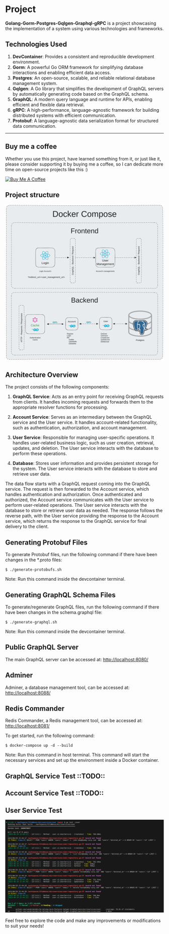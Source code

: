 # Project

**Golang-Gorm-Postgres-Gqlgen-Graphql-gRPC** is a project showcasing the implementation of a system using various technologies and frameworks.

## Technologies Used

1. **DevContainer**: Provides a consistent and reproducible development environment.
2. **Gorm**: A powerful Go ORM framework for simplifying database interactions and enabling efficient data access.
3. **Postgres**: An open-source, scalable, and reliable relational database management system.
4. **Gqlgen**: A Go library that simplifies the development of GraphQL servers by automatically generating code based on the GraphQL schema.
5. **GraphQL**: A modern query language and runtime for APIs, enabling efficient and flexible data retrieval.
6. **gRPC**: A high-performance, language-agnostic framework for building distributed systems with efficient communication.
7. **Protobuf**: A language-agnostic data serialization format for structured data communication.

---
## Buy me a coffee

Whether you use this project, have learned something from it, or just like it, please consider supporting it by buying me a coffee, so I can dedicate more time on open-source projects like this :)

<a href="https://www.buymeacoffee.com/sandermendes" target="_blank"><img src="https://www.buymeacoffee.com/assets/img/custom_images/orange_img.png" alt="Buy Me A Coffee" style="height: auto !important;width: auto !important;" ></a>

## Project structure
![Sander Mendes App Project-001](https://raw.githubusercontent.com/sandermendes/Go-Golang-Gorm-Postgres-Gqlgen-Graphql/main/assets/Project-001-2023-07-6-0945.png)

## Architecture Overview

The project consists of the following components:

1. **GraphQL Service**: Acts as an entry point for receiving GraphQL requests from clients. It handles incoming requests and forwards them to the appropriate resolver functions for processing.

2. **Account Service**: Serves as an intermediary between the GraphQL service and the User service. It handles account-related functionality, such as authentication, authorization, and account management.

3. **User Service**: Responsible for managing user-specific operations. It handles user-related business logic, such as user creation, retrieval, updates, and deletion. The User service interacts with the database to perform these operations.

4. **Database**: Stores user information and provides persistent storage for the system. The User service interacts with the database to store and retrieve user data.

The data flow starts with a GraphQL request coming into the GraphQL service. The request is then forwarded to the Account service, which handles authentication and authorization. Once authenticated and authorized, the Account service communicates with the User service to perform user-related operations. The User service interacts with the database to store or retrieve user data as needed. The response follows the reverse path, with the User service providing the response to the Account service, which returns the response to the GraphQL service for final delivery to the client.

## Generating Protobuf Files

To generate Protobuf files, run the following command if there have been changes in the *.proto files:
```
$ ./generate-protobufs.sh
```
Note: Run this command inside the devcontainer terminal.

## Generating GraphQL Schema Files

To generate/regenerate GraphQL files, run the following command if there have been changes in the schema.graphql file:
```
$ ./generate-graphql.sh
```
Note: Run this command inside the devcontainer terminal.

## Public GraphQL Server

The main GraphQL server can be accessed at: [http://localhost:8080/](http://localhost:8080/)

## Adminer

Adminer, a database management tool, can be accessed at: [http://localhost:8088/](http://localhost:8088/)

## Redis Commander

Redis Commander, a Redis management tool, can be accessed at: [http://localhost:8081/](http://localhost:8081/)

To get started, run the following command:
```
$ docker-compose up -d --build
```
Note: Run this command in host terminal.
This command will start the necessary services and set up the environment inside a Docker container.

## GraphQL Service Test ::TODO::

## Account Service Test ::TODO::

## User Service Test
![User Service Test](https://raw.githubusercontent.com/sandermendes/Go-Golang-Gorm-Postgres-Gqlgen-Graphql/main/assets/Screenshot%20from%202023-06-29%2019-47-16.png)

Feel free to explore the code and make any improvements or modifications to suit your needs!